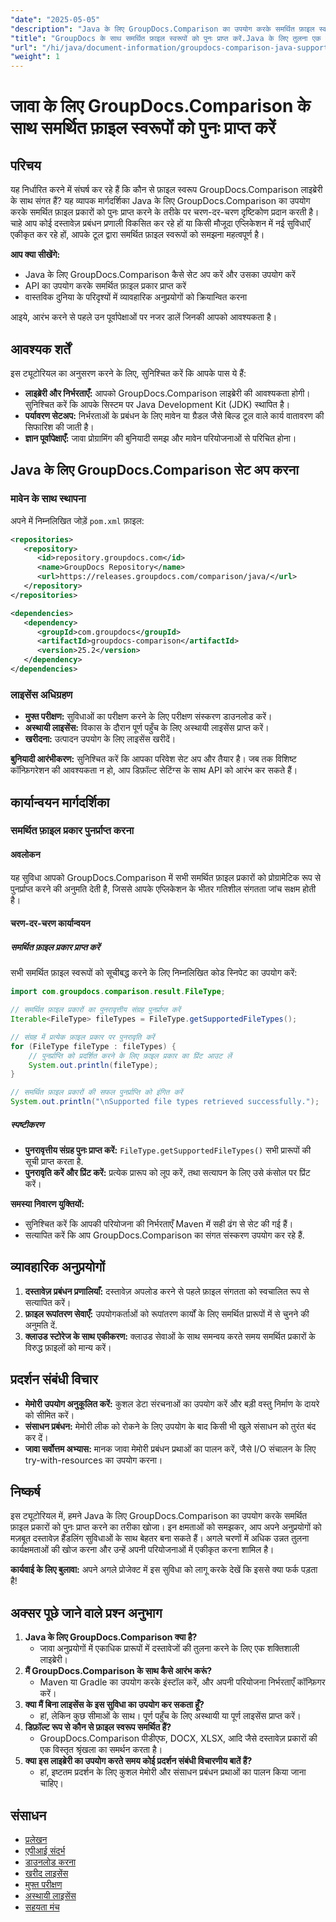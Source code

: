 ```yaml
---
"date": "2025-05-05"
"description": "Java के लिए GroupDocs.Comparison का उपयोग करके समर्थित फ़ाइल स्वरूपों को प्राप्त करना सीखें। अपने दस्तावेज़ प्रबंधन सिस्टम को बेहतर बनाने के लिए इस चरण-दर-चरण ट्यूटोरियल का पालन करें।"
"title": "GroupDocs के साथ समर्थित फ़ाइल स्वरूपों को पुनः प्राप्त करें.Java के लिए तुलना एक व्यापक गाइड"
"url": "/hi/java/document-information/groupdocs-comparison-java-supported-formats/"
"weight": 1
---
```


# जावा के लिए GroupDocs.Comparison के साथ समर्थित फ़ाइल स्वरूपों को पुनः प्राप्त करें

## परिचय

यह निर्धारित करने में संघर्ष कर रहे हैं कि कौन से फ़ाइल स्वरूप GroupDocs.Comparison लाइब्रेरी के साथ संगत हैं? यह व्यापक मार्गदर्शिका Java के लिए GroupDocs.Comparison का उपयोग करके समर्थित फ़ाइल प्रकारों को पुनः प्राप्त करने के तरीके पर चरण-दर-चरण दृष्टिकोण प्रदान करती है। चाहे आप कोई दस्तावेज़ प्रबंधन प्रणाली विकसित कर रहे हों या किसी मौजूदा एप्लिकेशन में नई सुविधाएँ एकीकृत कर रहे हों, आपके टूल द्वारा समर्थित फ़ाइल स्वरूपों को समझना महत्वपूर्ण है।

**आप क्या सीखेंगे:**
- Java के लिए GroupDocs.Comparison कैसे सेट अप करें और उसका उपयोग करें
- API का उपयोग करके समर्थित फ़ाइल प्रकार प्राप्त करें
- वास्तविक दुनिया के परिदृश्यों में व्यावहारिक अनुप्रयोगों को क्रियान्वित करना

आइये, आरंभ करने से पहले उन पूर्वापेक्षाओं पर नजर डालें जिनकी आपको आवश्यकता है।

## आवश्यक शर्तें

इस ट्यूटोरियल का अनुसरण करने के लिए, सुनिश्चित करें कि आपके पास ये हैं:

- **लाइब्रेरी और निर्भरताएँ:** आपको GroupDocs.Comparison लाइब्रेरी की आवश्यकता होगी। सुनिश्चित करें कि आपके सिस्टम पर Java Development Kit (JDK) स्थापित है।
- **पर्यावरण सेटअप:** निर्भरताओं के प्रबंधन के लिए मावेन या ग्रैडल जैसे बिल्ड टूल वाले कार्य वातावरण की सिफारिश की जाती है।
- **ज्ञान पूर्वापेक्षाएँ:** जावा प्रोग्रामिंग की बुनियादी समझ और मावेन परियोजनाओं से परिचित होना।

## Java के लिए GroupDocs.Comparison सेट अप करना

### मावेन के साथ स्थापना

अपने में निम्नलिखित जोड़ें `pom.xml` फ़ाइल:

```xml
<repositories>
   <repository>
      <id>repository.groupdocs.com</id>
      <name>GroupDocs Repository</name>
      <url>https://releases.groupdocs.com/comparison/java/</url>
   </repository>
</repositories>

<dependencies>
   <dependency>
      <groupId>com.groupdocs</groupId>
      <artifactId>groupdocs-comparison</artifactId>
      <version>25.2</version>
   </dependency>
</dependencies>
```

### लाइसेंस अधिग्रहण

- **मुफ्त परीक्षण:** सुविधाओं का परीक्षण करने के लिए परीक्षण संस्करण डाउनलोड करें।
- **अस्थायी लाइसेंस:** विकास के दौरान पूर्ण पहुँच के लिए अस्थायी लाइसेंस प्राप्त करें।
- **खरीदना:** उत्पादन उपयोग के लिए लाइसेंस खरीदें।

**बुनियादी आरंभीकरण:**
सुनिश्चित करें कि आपका परिवेश सेट अप और तैयार है। जब तक विशिष्ट कॉन्फ़िगरेशन की आवश्यकता न हो, आप डिफ़ॉल्ट सेटिंग्स के साथ API को आरंभ कर सकते हैं।

## कार्यान्वयन मार्गदर्शिका

### समर्थित फ़ाइल प्रकार पुनर्प्राप्त करना

#### अवलोकन
यह सुविधा आपको GroupDocs.Comparison में सभी समर्थित फ़ाइल प्रकारों को प्रोग्रामेटिक रूप से पुनर्प्राप्त करने की अनुमति देती है, जिससे आपके एप्लिकेशन के भीतर गतिशील संगतता जांच सक्षम होती है।

#### चरण-दर-चरण कार्यान्वयन

##### समर्थित फ़ाइल प्रकार प्राप्त करें

सभी समर्थित फ़ाइल स्वरूपों को सूचीबद्ध करने के लिए निम्नलिखित कोड स्निपेट का उपयोग करें:

```java
import com.groupdocs.comparison.result.FileType;

// समर्थित फ़ाइल प्रकारों का पुनरावृत्तीय संग्रह पुनर्प्राप्त करें
Iterable<FileType> fileTypes = FileType.getSupportedFileTypes();

// संग्रह में प्रत्येक फ़ाइल प्रकार पर पुनरावृति करें
for (FileType fileType : fileTypes) {
    // पुनर्प्राप्ति को प्रदर्शित करने के लिए फ़ाइल प्रकार का प्रिंट आउट लें
    System.out.println(fileType);
}

// समर्थित फ़ाइल प्रकारों की सफल पुनर्प्राप्ति को इंगित करें
System.out.println("\nSupported file types retrieved successfully.");
```

##### स्पष्टीकरण
- **पुनरावृत्तीय संग्रह पुनः प्राप्त करें:** `FileType.getSupportedFileTypes()` सभी प्रारूपों की सूची प्राप्त करता है.
- **पुनरावृति करें और प्रिंट करें:** प्रत्येक प्रारूप को लूप करें, तथा सत्यापन के लिए उसे कंसोल पर प्रिंट करें।

**समस्या निवारण युक्तियों:**
- सुनिश्चित करें कि आपकी परियोजना की निर्भरताएँ Maven में सही ढंग से सेट की गई हैं।
- सत्यापित करें कि आप GroupDocs.Comparison का संगत संस्करण उपयोग कर रहे हैं.

## व्यावहारिक अनुप्रयोगों

1. **दस्तावेज़ प्रबंधन प्रणालियाँ:** दस्तावेज़ अपलोड करने से पहले फ़ाइल संगतता को स्वचालित रूप से सत्यापित करें।
2. **फ़ाइल रूपांतरण सेवाएँ:** उपयोगकर्ताओं को रूपांतरण कार्यों के लिए समर्थित प्रारूपों में से चुनने की अनुमति दें.
3. **क्लाउड स्टोरेज के साथ एकीकरण:** क्लाउड सेवाओं के साथ समन्वय करते समय समर्थित प्रकारों के विरुद्ध फ़ाइलों को मान्य करें।

## प्रदर्शन संबंधी विचार

- **मेमोरी उपयोग अनुकूलित करें:** कुशल डेटा संरचनाओं का उपयोग करें और बड़ी वस्तु निर्माण के दायरे को सीमित करें।
- **संसाधन प्रबंधन:** मेमोरी लीक को रोकने के लिए उपयोग के बाद किसी भी खुले संसाधन को तुरंत बंद कर दें।
- **जावा सर्वोत्तम अभ्यास:** मानक जावा मेमोरी प्रबंधन प्रथाओं का पालन करें, जैसे I/O संचालन के लिए try-with-resources का उपयोग करना।

## निष्कर्ष

इस ट्यूटोरियल में, हमने Java के लिए GroupDocs.Comparison का उपयोग करके समर्थित फ़ाइल प्रकारों को पुनः प्राप्त करने का तरीका खोजा। इन क्षमताओं को समझकर, आप अपने अनुप्रयोगों को मज़बूत दस्तावेज़ हैंडलिंग सुविधाओं के साथ बेहतर बना सकते हैं। अगले चरणों में अधिक उन्नत तुलना कार्यक्षमताओं की खोज करना और उन्हें अपनी परियोजनाओं में एकीकृत करना शामिल है।

**कार्यवाई के लिए बुलावा:** अपने अगले प्रोजेक्ट में इस सुविधा को लागू करके देखें कि इससे क्या फर्क पड़ता है!

## अक्सर पूछे जाने वाले प्रश्न अनुभाग

1. **Java के लिए GroupDocs.Comparison क्या है?**
   - जावा अनुप्रयोगों में एकाधिक प्रारूपों में दस्तावेजों की तुलना करने के लिए एक शक्तिशाली लाइब्रेरी।
2. **मैं GroupDocs.Comparison के साथ कैसे आरंभ करूं?**
   - Maven या Gradle का उपयोग करके इंस्टॉल करें, और अपनी परियोजना निर्भरताएँ कॉन्फ़िगर करें।
3. **क्या मैं बिना लाइसेंस के इस सुविधा का उपयोग कर सकता हूँ?**
   - हां, लेकिन कुछ सीमाओं के साथ। पूर्ण पहुँच के लिए अस्थायी या पूर्ण लाइसेंस प्राप्त करें।
4. **डिफ़ॉल्ट रूप से कौन से फ़ाइल स्वरूप समर्थित हैं?**
   - GroupDocs.Comparison पीडीएफ, DOCX, XLSX, आदि जैसे दस्तावेज़ प्रकारों की एक विस्तृत श्रृंखला का समर्थन करता है।
5. **क्या इस लाइब्रेरी का उपयोग करते समय कोई प्रदर्शन संबंधी विचारणीय बातें हैं?**
   - हां, इष्टतम प्रदर्शन के लिए कुशल मेमोरी और संसाधन प्रबंधन प्रथाओं का पालन किया जाना चाहिए।

## संसाधन

- [प्रलेखन](https://docs.groupdocs.com/comparison/java/)
- [एपीआई संदर्भ](https://reference.groupdocs.com/comparison/java/)
- [डाउनलोड करना](https://releases.groupdocs.com/comparison/java/)
- [खरीद लाइसेंस](https://purchase.groupdocs.com/buy)
- [मुफ्त परीक्षण](https://releases.groupdocs.com/comparison/java/)
- [अस्थायी लाइसेंस](https://purchase.groupdocs.com/temporary-license/)
- [सहयता मंच](https://forum.groupdocs.com/c/comparison)